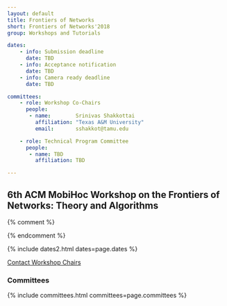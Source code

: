 ```yaml
---
layout: default
title: Frontiers of Networks
short: Frontiers of Networks'2018
group: Workshops and Tutorials

dates:
    - info: Submission deadline
      date: TBD
    - info: Acceptance notification
      date: TBD
    - info: Camera ready deadline
      date: TBD

committees:
    - role: Workshop Co-Chairs
      people:
       - name:        Srinivas Shakkottai
         affiliation: "Texas A&M University"
         email:       sshakkot@tamu.edu

    - role: Technical Program Committee
      people:
       - name: TBD
         affiliation: TBD

---
```


## 6th ACM MobiHoc Workshop on the Frontiers of Networks: Theory and Algorithms

{% comment %}

<!-- ### Workshop Program -->

<!-- {% include program-online.html type="dipon" %} -->

{% endcomment %}

<!-- ### Call For Papers -->

<!-- TBD -->

<!-- #### Submission Instructions -->

{% include dates2.html dates=page.dates %}

<div class="row">
  <div class="col-sm-6 col-sm-offset-3">
    <a href="mailto:{% for person in page.committees[0].people %}{% if person.email and person.email != "" %}{% unless forloop.first %},{% endunless %}{{ person.email }}{% endif %}{% endfor %}?subject=[{{ page.short }}]" class="btn btn-primary btn-block" role="button">Contact Workshop Chairs</a>
  </div>
</div>

### Committees

{% include committees.html committees=page.committees %}
